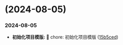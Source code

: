 #  (2024-08-05)


### 2024-08-05

* **初始化项目模版:** 🧱 chore: 初始化项目模版 ([15b5ced](https://github.com/jianfengtheboy/ssr-app-ui/commit/15b5ced))




